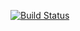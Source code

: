 [![Build Status](https://travis-ci.org/MesieGrandMAsterBit/geometry-3-.svg?branch=master)](https://travis-ci.org/MesieGrandMasterBit/geometry-3-)
